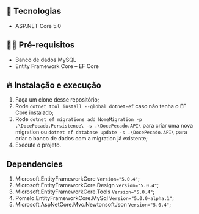 ## 🚀 Tecnologias

- ASP.NET Core 5.0

## ✋🏻 Pré-requisitos

- Banco de dados MySQL
- Entity Framework Core – EF Core

## 🔥 Instalação e execução

1. Faça um clone desse repositório;
2. Rode `dotnet tool install --global dotnet-ef` caso não tenha o EF Core instalado;
3. Rode `dotnet ef migrations add NomeMigration -p .\DocePecado.Persistence\ -s .\DocePecado.API\` para criar uma nova migration ou `dotnet ef database update -s .\DocePecado.API\` para criar o banco de dados com a migration já existente;
4. Execute o projeto.

## Dependencies

1. Microsoft.EntityFrameworkCore `Version="5.0.4"`;
2. Microsoft.EntityFrameworkCore.Design `Version="5.0.4"`;
3. Microsoft.EntityFrameworkCore.Tools `Version="5.0.4"`;
4. Pomelo.EntityFrameworkCore.MySql `Version="5.0.0-alpha.1"`;
5. Microsoft.AspNetCore.Mvc.NewtonsoftJson `Version="5.0.4"`;